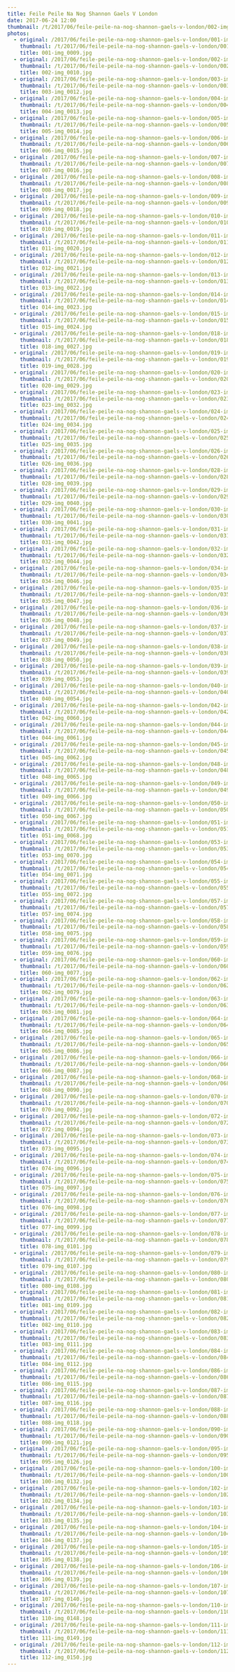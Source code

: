 ```yaml
---
title: Feile Peile Na Nog Shannon Gaels V London
date: 2017-06-24 12:00
thumbnail: /t/2017/06/feile-peile-na-nog-shannon-gaels-v-london/002-img_0010.jpg
photos:
  - original: /2017/06/feile-peile-na-nog-shannon-gaels-v-london/001-img_0009.jpg
    thumbnail: /t/2017/06/feile-peile-na-nog-shannon-gaels-v-london/001-img_0009.jpg
    title: 001-img_0009.jpg
  - original: /2017/06/feile-peile-na-nog-shannon-gaels-v-london/002-img_0010.jpg
    thumbnail: /t/2017/06/feile-peile-na-nog-shannon-gaels-v-london/002-img_0010.jpg
    title: 002-img_0010.jpg
  - original: /2017/06/feile-peile-na-nog-shannon-gaels-v-london/003-img_0012.jpg
    thumbnail: /t/2017/06/feile-peile-na-nog-shannon-gaels-v-london/003-img_0012.jpg
    title: 003-img_0012.jpg
  - original: /2017/06/feile-peile-na-nog-shannon-gaels-v-london/004-img_0013.jpg
    thumbnail: /t/2017/06/feile-peile-na-nog-shannon-gaels-v-london/004-img_0013.jpg
    title: 004-img_0013.jpg
  - original: /2017/06/feile-peile-na-nog-shannon-gaels-v-london/005-img_0014.jpg
    thumbnail: /t/2017/06/feile-peile-na-nog-shannon-gaels-v-london/005-img_0014.jpg
    title: 005-img_0014.jpg
  - original: /2017/06/feile-peile-na-nog-shannon-gaels-v-london/006-img_0015.jpg
    thumbnail: /t/2017/06/feile-peile-na-nog-shannon-gaels-v-london/006-img_0015.jpg
    title: 006-img_0015.jpg
  - original: /2017/06/feile-peile-na-nog-shannon-gaels-v-london/007-img_0016.jpg
    thumbnail: /t/2017/06/feile-peile-na-nog-shannon-gaels-v-london/007-img_0016.jpg
    title: 007-img_0016.jpg
  - original: /2017/06/feile-peile-na-nog-shannon-gaels-v-london/008-img_0017.jpg
    thumbnail: /t/2017/06/feile-peile-na-nog-shannon-gaels-v-london/008-img_0017.jpg
    title: 008-img_0017.jpg
  - original: /2017/06/feile-peile-na-nog-shannon-gaels-v-london/009-img_0018.jpg
    thumbnail: /t/2017/06/feile-peile-na-nog-shannon-gaels-v-london/009-img_0018.jpg
    title: 009-img_0018.jpg
  - original: /2017/06/feile-peile-na-nog-shannon-gaels-v-london/010-img_0019.jpg
    thumbnail: /t/2017/06/feile-peile-na-nog-shannon-gaels-v-london/010-img_0019.jpg
    title: 010-img_0019.jpg
  - original: /2017/06/feile-peile-na-nog-shannon-gaels-v-london/011-img_0020.jpg
    thumbnail: /t/2017/06/feile-peile-na-nog-shannon-gaels-v-london/011-img_0020.jpg
    title: 011-img_0020.jpg
  - original: /2017/06/feile-peile-na-nog-shannon-gaels-v-london/012-img_0021.jpg
    thumbnail: /t/2017/06/feile-peile-na-nog-shannon-gaels-v-london/012-img_0021.jpg
    title: 012-img_0021.jpg
  - original: /2017/06/feile-peile-na-nog-shannon-gaels-v-london/013-img_0022.jpg
    thumbnail: /t/2017/06/feile-peile-na-nog-shannon-gaels-v-london/013-img_0022.jpg
    title: 013-img_0022.jpg
  - original: /2017/06/feile-peile-na-nog-shannon-gaels-v-london/014-img_0023.jpg
    thumbnail: /t/2017/06/feile-peile-na-nog-shannon-gaels-v-london/014-img_0023.jpg
    title: 014-img_0023.jpg
  - original: /2017/06/feile-peile-na-nog-shannon-gaels-v-london/015-img_0024.jpg
    thumbnail: /t/2017/06/feile-peile-na-nog-shannon-gaels-v-london/015-img_0024.jpg
    title: 015-img_0024.jpg
  - original: /2017/06/feile-peile-na-nog-shannon-gaels-v-london/018-img_0027.jpg
    thumbnail: /t/2017/06/feile-peile-na-nog-shannon-gaels-v-london/018-img_0027.jpg
    title: 018-img_0027.jpg
  - original: /2017/06/feile-peile-na-nog-shannon-gaels-v-london/019-img_0028.jpg
    thumbnail: /t/2017/06/feile-peile-na-nog-shannon-gaels-v-london/019-img_0028.jpg
    title: 019-img_0028.jpg
  - original: /2017/06/feile-peile-na-nog-shannon-gaels-v-london/020-img_0029.jpg
    thumbnail: /t/2017/06/feile-peile-na-nog-shannon-gaels-v-london/020-img_0029.jpg
    title: 020-img_0029.jpg
  - original: /2017/06/feile-peile-na-nog-shannon-gaels-v-london/023-img_0032.jpg
    thumbnail: /t/2017/06/feile-peile-na-nog-shannon-gaels-v-london/023-img_0032.jpg
    title: 023-img_0032.jpg
  - original: /2017/06/feile-peile-na-nog-shannon-gaels-v-london/024-img_0034.jpg
    thumbnail: /t/2017/06/feile-peile-na-nog-shannon-gaels-v-london/024-img_0034.jpg
    title: 024-img_0034.jpg
  - original: /2017/06/feile-peile-na-nog-shannon-gaels-v-london/025-img_0035.jpg
    thumbnail: /t/2017/06/feile-peile-na-nog-shannon-gaels-v-london/025-img_0035.jpg
    title: 025-img_0035.jpg
  - original: /2017/06/feile-peile-na-nog-shannon-gaels-v-london/026-img_0036.jpg
    thumbnail: /t/2017/06/feile-peile-na-nog-shannon-gaels-v-london/026-img_0036.jpg
    title: 026-img_0036.jpg
  - original: /2017/06/feile-peile-na-nog-shannon-gaels-v-london/028-img_0039.jpg
    thumbnail: /t/2017/06/feile-peile-na-nog-shannon-gaels-v-london/028-img_0039.jpg
    title: 028-img_0039.jpg
  - original: /2017/06/feile-peile-na-nog-shannon-gaels-v-london/029-img_0040.jpg
    thumbnail: /t/2017/06/feile-peile-na-nog-shannon-gaels-v-london/029-img_0040.jpg
    title: 029-img_0040.jpg
  - original: /2017/06/feile-peile-na-nog-shannon-gaels-v-london/030-img_0041.jpg
    thumbnail: /t/2017/06/feile-peile-na-nog-shannon-gaels-v-london/030-img_0041.jpg
    title: 030-img_0041.jpg
  - original: /2017/06/feile-peile-na-nog-shannon-gaels-v-london/031-img_0042.jpg
    thumbnail: /t/2017/06/feile-peile-na-nog-shannon-gaels-v-london/031-img_0042.jpg
    title: 031-img_0042.jpg
  - original: /2017/06/feile-peile-na-nog-shannon-gaels-v-london/032-img_0044.jpg
    thumbnail: /t/2017/06/feile-peile-na-nog-shannon-gaels-v-london/032-img_0044.jpg
    title: 032-img_0044.jpg
  - original: /2017/06/feile-peile-na-nog-shannon-gaels-v-london/034-img_0046.jpg
    thumbnail: /t/2017/06/feile-peile-na-nog-shannon-gaels-v-london/034-img_0046.jpg
    title: 034-img_0046.jpg
  - original: /2017/06/feile-peile-na-nog-shannon-gaels-v-london/035-img_0047.jpg
    thumbnail: /t/2017/06/feile-peile-na-nog-shannon-gaels-v-london/035-img_0047.jpg
    title: 035-img_0047.jpg
  - original: /2017/06/feile-peile-na-nog-shannon-gaels-v-london/036-img_0048.jpg
    thumbnail: /t/2017/06/feile-peile-na-nog-shannon-gaels-v-london/036-img_0048.jpg
    title: 036-img_0048.jpg
  - original: /2017/06/feile-peile-na-nog-shannon-gaels-v-london/037-img_0049.jpg
    thumbnail: /t/2017/06/feile-peile-na-nog-shannon-gaels-v-london/037-img_0049.jpg
    title: 037-img_0049.jpg
  - original: /2017/06/feile-peile-na-nog-shannon-gaels-v-london/038-img_0050.jpg
    thumbnail: /t/2017/06/feile-peile-na-nog-shannon-gaels-v-london/038-img_0050.jpg
    title: 038-img_0050.jpg
  - original: /2017/06/feile-peile-na-nog-shannon-gaels-v-london/039-img_0053.jpg
    thumbnail: /t/2017/06/feile-peile-na-nog-shannon-gaels-v-london/039-img_0053.jpg
    title: 039-img_0053.jpg
  - original: /2017/06/feile-peile-na-nog-shannon-gaels-v-london/040-img_0054.jpg
    thumbnail: /t/2017/06/feile-peile-na-nog-shannon-gaels-v-london/040-img_0054.jpg
    title: 040-img_0054.jpg
  - original: /2017/06/feile-peile-na-nog-shannon-gaels-v-london/042-img_0060.jpg
    thumbnail: /t/2017/06/feile-peile-na-nog-shannon-gaels-v-london/042-img_0060.jpg
    title: 042-img_0060.jpg
  - original: /2017/06/feile-peile-na-nog-shannon-gaels-v-london/044-img_0061.jpg
    thumbnail: /t/2017/06/feile-peile-na-nog-shannon-gaels-v-london/044-img_0061.jpg
    title: 044-img_0061.jpg
  - original: /2017/06/feile-peile-na-nog-shannon-gaels-v-london/045-img_0062.jpg
    thumbnail: /t/2017/06/feile-peile-na-nog-shannon-gaels-v-london/045-img_0062.jpg
    title: 045-img_0062.jpg
  - original: /2017/06/feile-peile-na-nog-shannon-gaels-v-london/048-img_0065.jpg
    thumbnail: /t/2017/06/feile-peile-na-nog-shannon-gaels-v-london/048-img_0065.jpg
    title: 048-img_0065.jpg
  - original: /2017/06/feile-peile-na-nog-shannon-gaels-v-london/049-img_0066.jpg
    thumbnail: /t/2017/06/feile-peile-na-nog-shannon-gaels-v-london/049-img_0066.jpg
    title: 049-img_0066.jpg
  - original: /2017/06/feile-peile-na-nog-shannon-gaels-v-london/050-img_0067.jpg
    thumbnail: /t/2017/06/feile-peile-na-nog-shannon-gaels-v-london/050-img_0067.jpg
    title: 050-img_0067.jpg
  - original: /2017/06/feile-peile-na-nog-shannon-gaels-v-london/051-img_0068.jpg
    thumbnail: /t/2017/06/feile-peile-na-nog-shannon-gaels-v-london/051-img_0068.jpg
    title: 051-img_0068.jpg
  - original: /2017/06/feile-peile-na-nog-shannon-gaels-v-london/053-img_0070.jpg
    thumbnail: /t/2017/06/feile-peile-na-nog-shannon-gaels-v-london/053-img_0070.jpg
    title: 053-img_0070.jpg
  - original: /2017/06/feile-peile-na-nog-shannon-gaels-v-london/054-img_0071.jpg
    thumbnail: /t/2017/06/feile-peile-na-nog-shannon-gaels-v-london/054-img_0071.jpg
    title: 054-img_0071.jpg
  - original: /2017/06/feile-peile-na-nog-shannon-gaels-v-london/055-img_0072.jpg
    thumbnail: /t/2017/06/feile-peile-na-nog-shannon-gaels-v-london/055-img_0072.jpg
    title: 055-img_0072.jpg
  - original: /2017/06/feile-peile-na-nog-shannon-gaels-v-london/057-img_0074.jpg
    thumbnail: /t/2017/06/feile-peile-na-nog-shannon-gaels-v-london/057-img_0074.jpg
    title: 057-img_0074.jpg
  - original: /2017/06/feile-peile-na-nog-shannon-gaels-v-london/058-img_0075.jpg
    thumbnail: /t/2017/06/feile-peile-na-nog-shannon-gaels-v-london/058-img_0075.jpg
    title: 058-img_0075.jpg
  - original: /2017/06/feile-peile-na-nog-shannon-gaels-v-london/059-img_0076.jpg
    thumbnail: /t/2017/06/feile-peile-na-nog-shannon-gaels-v-london/059-img_0076.jpg
    title: 059-img_0076.jpg
  - original: /2017/06/feile-peile-na-nog-shannon-gaels-v-london/060-img_0077.jpg
    thumbnail: /t/2017/06/feile-peile-na-nog-shannon-gaels-v-london/060-img_0077.jpg
    title: 060-img_0077.jpg
  - original: /2017/06/feile-peile-na-nog-shannon-gaels-v-london/062-img_0079.jpg
    thumbnail: /t/2017/06/feile-peile-na-nog-shannon-gaels-v-london/062-img_0079.jpg
    title: 062-img_0079.jpg
  - original: /2017/06/feile-peile-na-nog-shannon-gaels-v-london/063-img_0081.jpg
    thumbnail: /t/2017/06/feile-peile-na-nog-shannon-gaels-v-london/063-img_0081.jpg
    title: 063-img_0081.jpg
  - original: /2017/06/feile-peile-na-nog-shannon-gaels-v-london/064-img_0085.jpg
    thumbnail: /t/2017/06/feile-peile-na-nog-shannon-gaels-v-london/064-img_0085.jpg
    title: 064-img_0085.jpg
  - original: /2017/06/feile-peile-na-nog-shannon-gaels-v-london/065-img_0086.jpg
    thumbnail: /t/2017/06/feile-peile-na-nog-shannon-gaels-v-london/065-img_0086.jpg
    title: 065-img_0086.jpg
  - original: /2017/06/feile-peile-na-nog-shannon-gaels-v-london/066-img_0087.jpg
    thumbnail: /t/2017/06/feile-peile-na-nog-shannon-gaels-v-london/066-img_0087.jpg
    title: 066-img_0087.jpg
  - original: /2017/06/feile-peile-na-nog-shannon-gaels-v-london/068-img_0090.jpg
    thumbnail: /t/2017/06/feile-peile-na-nog-shannon-gaels-v-london/068-img_0090.jpg
    title: 068-img_0090.jpg
  - original: /2017/06/feile-peile-na-nog-shannon-gaels-v-london/070-img_0092.jpg
    thumbnail: /t/2017/06/feile-peile-na-nog-shannon-gaels-v-london/070-img_0092.jpg
    title: 070-img_0092.jpg
  - original: /2017/06/feile-peile-na-nog-shannon-gaels-v-london/072-img_0094.jpg
    thumbnail: /t/2017/06/feile-peile-na-nog-shannon-gaels-v-london/072-img_0094.jpg
    title: 072-img_0094.jpg
  - original: /2017/06/feile-peile-na-nog-shannon-gaels-v-london/073-img_0095.jpg
    thumbnail: /t/2017/06/feile-peile-na-nog-shannon-gaels-v-london/073-img_0095.jpg
    title: 073-img_0095.jpg
  - original: /2017/06/feile-peile-na-nog-shannon-gaels-v-london/074-img_0096.jpg
    thumbnail: /t/2017/06/feile-peile-na-nog-shannon-gaels-v-london/074-img_0096.jpg
    title: 074-img_0096.jpg
  - original: /2017/06/feile-peile-na-nog-shannon-gaels-v-london/075-img_0097.jpg
    thumbnail: /t/2017/06/feile-peile-na-nog-shannon-gaels-v-london/075-img_0097.jpg
    title: 075-img_0097.jpg
  - original: /2017/06/feile-peile-na-nog-shannon-gaels-v-london/076-img_0098.jpg
    thumbnail: /t/2017/06/feile-peile-na-nog-shannon-gaels-v-london/076-img_0098.jpg
    title: 076-img_0098.jpg
  - original: /2017/06/feile-peile-na-nog-shannon-gaels-v-london/077-img_0099.jpg
    thumbnail: /t/2017/06/feile-peile-na-nog-shannon-gaels-v-london/077-img_0099.jpg
    title: 077-img_0099.jpg
  - original: /2017/06/feile-peile-na-nog-shannon-gaels-v-london/078-img_0101.jpg
    thumbnail: /t/2017/06/feile-peile-na-nog-shannon-gaels-v-london/078-img_0101.jpg
    title: 078-img_0101.jpg
  - original: /2017/06/feile-peile-na-nog-shannon-gaels-v-london/079-img_0107.jpg
    thumbnail: /t/2017/06/feile-peile-na-nog-shannon-gaels-v-london/079-img_0107.jpg
    title: 079-img_0107.jpg
  - original: /2017/06/feile-peile-na-nog-shannon-gaels-v-london/080-img_0108.jpg
    thumbnail: /t/2017/06/feile-peile-na-nog-shannon-gaels-v-london/080-img_0108.jpg
    title: 080-img_0108.jpg
  - original: /2017/06/feile-peile-na-nog-shannon-gaels-v-london/081-img_0109.jpg
    thumbnail: /t/2017/06/feile-peile-na-nog-shannon-gaels-v-london/081-img_0109.jpg
    title: 081-img_0109.jpg
  - original: /2017/06/feile-peile-na-nog-shannon-gaels-v-london/082-img_0110.jpg
    thumbnail: /t/2017/06/feile-peile-na-nog-shannon-gaels-v-london/082-img_0110.jpg
    title: 082-img_0110.jpg
  - original: /2017/06/feile-peile-na-nog-shannon-gaels-v-london/083-img_0111.jpg
    thumbnail: /t/2017/06/feile-peile-na-nog-shannon-gaels-v-london/083-img_0111.jpg
    title: 083-img_0111.jpg
  - original: /2017/06/feile-peile-na-nog-shannon-gaels-v-london/084-img_0112.jpg
    thumbnail: /t/2017/06/feile-peile-na-nog-shannon-gaels-v-london/084-img_0112.jpg
    title: 084-img_0112.jpg
  - original: /2017/06/feile-peile-na-nog-shannon-gaels-v-london/086-img_0115.jpg
    thumbnail: /t/2017/06/feile-peile-na-nog-shannon-gaels-v-london/086-img_0115.jpg
    title: 086-img_0115.jpg
  - original: /2017/06/feile-peile-na-nog-shannon-gaels-v-london/087-img_0116.jpg
    thumbnail: /t/2017/06/feile-peile-na-nog-shannon-gaels-v-london/087-img_0116.jpg
    title: 087-img_0116.jpg
  - original: /2017/06/feile-peile-na-nog-shannon-gaels-v-london/088-img_0118.jpg
    thumbnail: /t/2017/06/feile-peile-na-nog-shannon-gaels-v-london/088-img_0118.jpg
    title: 088-img_0118.jpg
  - original: /2017/06/feile-peile-na-nog-shannon-gaels-v-london/090-img_0121.jpg
    thumbnail: /t/2017/06/feile-peile-na-nog-shannon-gaels-v-london/090-img_0121.jpg
    title: 090-img_0121.jpg
  - original: /2017/06/feile-peile-na-nog-shannon-gaels-v-london/095-img_0126.jpg
    thumbnail: /t/2017/06/feile-peile-na-nog-shannon-gaels-v-london/095-img_0126.jpg
    title: 095-img_0126.jpg
  - original: /2017/06/feile-peile-na-nog-shannon-gaels-v-london/100-img_0132.jpg
    thumbnail: /t/2017/06/feile-peile-na-nog-shannon-gaels-v-london/100-img_0132.jpg
    title: 100-img_0132.jpg
  - original: /2017/06/feile-peile-na-nog-shannon-gaels-v-london/102-img_0134.jpg
    thumbnail: /t/2017/06/feile-peile-na-nog-shannon-gaels-v-london/102-img_0134.jpg
    title: 102-img_0134.jpg
  - original: /2017/06/feile-peile-na-nog-shannon-gaels-v-london/103-img_0135.jpg
    thumbnail: /t/2017/06/feile-peile-na-nog-shannon-gaels-v-london/103-img_0135.jpg
    title: 103-img_0135.jpg
  - original: /2017/06/feile-peile-na-nog-shannon-gaels-v-london/104-img_0137.jpg
    thumbnail: /t/2017/06/feile-peile-na-nog-shannon-gaels-v-london/104-img_0137.jpg
    title: 104-img_0137.jpg
  - original: /2017/06/feile-peile-na-nog-shannon-gaels-v-london/105-img_0138.jpg
    thumbnail: /t/2017/06/feile-peile-na-nog-shannon-gaels-v-london/105-img_0138.jpg
    title: 105-img_0138.jpg
  - original: /2017/06/feile-peile-na-nog-shannon-gaels-v-london/106-img_0139.jpg
    thumbnail: /t/2017/06/feile-peile-na-nog-shannon-gaels-v-london/106-img_0139.jpg
    title: 106-img_0139.jpg
  - original: /2017/06/feile-peile-na-nog-shannon-gaels-v-london/107-img_0140.jpg
    thumbnail: /t/2017/06/feile-peile-na-nog-shannon-gaels-v-london/107-img_0140.jpg
    title: 107-img_0140.jpg
  - original: /2017/06/feile-peile-na-nog-shannon-gaels-v-london/110-img_0148.jpg
    thumbnail: /t/2017/06/feile-peile-na-nog-shannon-gaels-v-london/110-img_0148.jpg
    title: 110-img_0148.jpg
  - original: /2017/06/feile-peile-na-nog-shannon-gaels-v-london/111-img_0149.jpg
    thumbnail: /t/2017/06/feile-peile-na-nog-shannon-gaels-v-london/111-img_0149.jpg
    title: 111-img_0149.jpg
  - original: /2017/06/feile-peile-na-nog-shannon-gaels-v-london/112-img_0150.jpg
    thumbnail: /t/2017/06/feile-peile-na-nog-shannon-gaels-v-london/112-img_0150.jpg
    title: 112-img_0150.jpg
---
```

